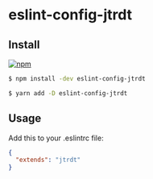 # eslint-config-jtrdt

## Install

[![npm](https://img.shields.io/npm/v/eslint-config-jtrdt.svg)](https://npmjs.org/package/eslint-config-jtrdt)

```bash
$ npm install -dev eslint-config-jtrdt
```
```bash
$ yarn add -D eslint-config-jtrdt
```

## Usage

Add this to your .eslintrc file:
```json
{
  "extends": "jtrdt"
}
```
